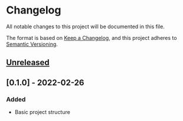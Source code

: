 # Changelog
All notable changes to this project will be documented in this file.

The format is based on [Keep a 
Changelog](https://keepachangelog.com/en/1.0.0/),
and this project adheres to [Semantic 
Versioning](https://semver.org/spec/v2.0.0.html).

## [Unreleased]

## [0.1.0] - 2022-02-26
### Added
- Basic project structure

[Unreleased]:
https://github.com/Klein-Stein/react-web-config/compare/v1.0.0...master
[1.0.0]:
https://github.com/Klein-Stein/react-web-config/releases/tag/v1.0.0
